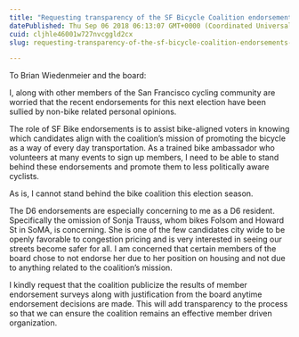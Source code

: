 ```yaml
---
title: "Requesting transparency of the SF Bicycle Coalition endorsements"
datePublished: Thu Sep 06 2018 06:13:07 GMT+0000 (Coordinated Universal Time)
cuid: cljhle46001w727nvcggld2cx
slug: requesting-transparency-of-the-sf-bicycle-coalition-endorsements-bed0586ce85d

---
```


To Brian Wiedenmeier and the board:

I, along with other members of the San Francisco cycling community are worried that the recent endorsements for this next election have been sullied by non-bike related personal opinions.

The role of SF Bike endorsements is to assist bike-aligned voters in knowing which candidates align with the coalition’s mission of promoting the bicycle as a way of every day transportation. As a trained bike ambassador who volunteers at many events to sign up members, I need to be able to stand behind these endorsements and promote them to less politically aware cyclists.

As is, I cannot stand behind the bike coalition this election season.

The D6 endorsements are especially concerning to me as a D6 resident. Specifically the omission of Sonja Trauss, whom bikes Folsom and Howard St in SoMA, is concerning. She is one of the few candidates city wide to be openly favorable to congestion pricing and is very interested in seeing our streets become safer for all. I am concerned that certain members of the board chose to not endorse her due to her position on housing and not due to anything related to the coalition’s mission.

I kindly request that the coalition publicize the results of member endorsement surveys along with justification from the board anytime endorsement decisions are made. This will add transparency to the process so that we can ensure the coalition remains an effective member driven organization.